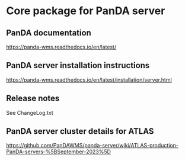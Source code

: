 # Core package for PanDA server

## PanDA documentation 

https://panda-wms.readthedocs.io/en/latest/

## PanDA server installation instructions

https://panda-wms.readthedocs.io/en/latest/installation/server.html

## Release notes

See ChangeLog.txt

## PanDA server cluster details for ATLAS

https://github.com/PanDAWMS/panda-server/wiki/ATLAS-production-PanDA-servers-%5BSeptember-2023%5D

